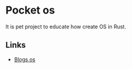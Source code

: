 # Pocket os

It is pet project to educate how create OS in Rust.

## Links

- [Blogs os](https://os.phil-opp.com/)